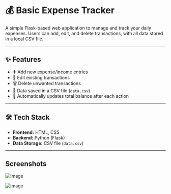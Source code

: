 # 💰 Basic Expense Tracker

A simple Flask-based web application to manage and track your daily expenses. Users can add, edit, and delete transactions, with all data stored in a local CSV file.

---

## ✨ Features

- ➕ Add new expense/income entries  
- 📝 Edit existing transactions  
- 🗑️ Delete unwanted transactions  
- 💾 Data saved in a CSV file (`data.csv`)  
- 🔄 Automatically updates total balance after each action

---

## 🛠️ Tech Stack

- **Frontend:** HTML, CSS  
- **Backend:** Python (Flask)  
- **Data Storage:** CSV file (`data.csv`)

---

## Screenshots

![image](https://github.com/user-attachments/assets/626b8bf2-d027-4bbb-b331-03d260b27c24)

![image](https://github.com/user-attachments/assets/c3eb400d-352a-4023-8bc9-d225fbe3a9a1)


